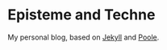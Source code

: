 # Episteme and Techne

My personal blog, based on [Jekyll](http://jekyllrb.com/) and [Poole](https://github.com/poole/poole).
